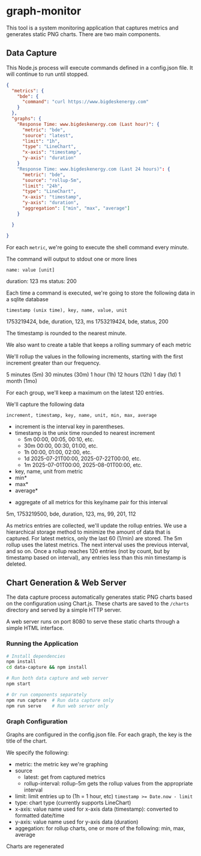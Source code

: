 # graph-monitor

This tool is a system monitoring application that captures metrics and generates static PNG charts. There are two main components.

## Data Capture

This Node.js process will execute commands defined in a config.json file. It will continue to run until stopped.

```json
{
  "metrics": {
    "bde": {
      "command": "curl https://www.bigdeskenergy.com"
    }
  },
  "graphs": {
    "Response Time: www.bigdeskenergy.com (Last hour)": {
      "metric": "bde",
      "source": "latest",
      "limit": "1h",
      "type": "LineChart",
      "x-axis": "timestamp",
      "y-axis": "duration"
    }
    "Response Time: www.bigdeskenergy.com (Last 24 hours)": {
      "metric": "bde",
      "source": "rollup-5m",
      "limit": "24h",
      "type": "LineChart",
      "x-axis": "timestamp",
      "y-axis": "duration",
      "aggregation": ["min", "max", "average"]
    }

  }

}
```
For each `metric`, we're going to execute the shell command every minute.

The command will output to stdout one or more lines
```
name: value [unit]
```
<example>
duration: 123 ms
status: 200
</example>

Each time a command is executed, we're going to store the following data in a sqlite database
```
timestamp (unix time), key, name, value, unit
```
<example>
1753219424, bde, duration, 123, ms
1753219424, bde, status, 200
</example>

The timestamp is rounded to the nearest minute.

We also want to create a table that keeps a rolling summary of each metric

We'll rollup the values in the following increments, starting with the first increment greater than our frequency.

5 minutes (5m)
30 minutes (30m)
1 hour (1h)
12 hours (12h)
1 day (1d)
1 month (1mo)

For each group, we'll keep a maximum on the latest 120 entries.

We'll capture the following data
```
increment, timestamp, key, name, unit, min, max, average
```
- increment is the interval key in parentheses.
- timestamp is the unix time rounded to nearest increment
    - 5m 00:00, 00:05, 00:10, etc.
    - 30m 00:00, 00:30, 01:00, etc.
    - 1h 00:00, 01:00, 02:00, etc.
    - 1d 2025-07-21T00:00, 2025-07-22T00:00, etc.
    - 1m 2025-07-01T00:00, 2025-08-01T00:00, etc.
- key, name, unit from metric
- min*
- max*
- average*

* aggregate of all metrics for this key/name pair for this interval

<example>
5m, 1753219500, bde, duration, 123, ms, 99, 201, 112
<example>

As metrics entries are collected, we'll update the rollup entries. We use a hierarchical storage method to minimize the
amount of data that is captured. For latest metrics, only the last 60 (1/min) are stored. The 5m rollup uses the latest
metrics. The next interval uses the previous interval, and so on. Once a rollup reaches 120 entries (not by count, but
by timestamp based on interval), any entries less than this min timestamp is deleted.

## Chart Generation & Web Server

The data capture process automatically generates static PNG charts based on the configuration using Chart.js. These charts are saved to the `/charts` directory and served by a simple HTTP server.

A web server runs on port 8080 to serve these static charts through a simple HTML interface.

### Running the Application

```bash
# Install dependencies
npm install
cd data-capture && npm install

# Run both data capture and web server
npm start

# Or run components separately
npm run capture  # Run data capture only
npm run serve    # Run web server only
```

### Graph Configuration

Graphs are configured in the config.json file. For each graph, the key is the title of the chart.

We specify the following:
- metric: the metric key we're graphing
- source
    - latest: get from captured metrics
    - rollup-interval: rollup-5m gets the rollup values from the appropriate interval
- limit: limit entries up to (1h = 1 hour, etc) `timestamp >= Date.now - limit`
- type: chart type (currently supports LineChart)
- x-axis: value name used for x-axis data (timestamp): converted to formatted date/time
- y-axis: value name used for y-axis data (duration)
- aggegation: for rollup charts, one or more of the following: min, max, average

Charts are regenerated

